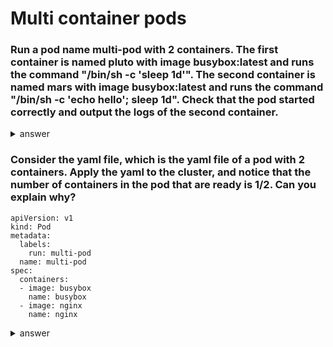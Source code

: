 # Multi container pods
### Run a pod name multi-pod with 2 containers. The first container is named pluto with image busybox:latest and runs the command "/bin/sh -c 'sleep 1d'". The second container is named mars with image busybox:latest and runs the command "/bin/sh -c 'echo hello'; sleep 1d". Check that the pod started correctly and output the logs of the second container.
<details>
<summary>answer</summary>
<p>

```
apiVersion: v1
kind: Pod
metadata:
  labels:
    run: multi-pod
  name: multi-pod
spec:
  containers:
  - image: busybox
    name: pluto
    command:
    - /bin/sh
    - -c
    - sleep 1d;
  - image: busybox
    name: mars
    command:
    - /bin/sh
    - -c
    - echo "hello"; sleep 1d
```

```
k get pod multi-pod
```
Not the 2/2 ready in the output.
```
terminal ~ k get pod multi-pod
NAME        READY   STATUS    RESTARTS   AGE
multi-pod   2/2     Running   0          72s
```

Lets check the logs.
```
terminal ~ k logs multi-pod mars
hello
```


</p>
</details>

### Consider the yaml file, which is the yaml file of a pod with 2 containers. Apply the yaml to the cluster, and notice that the number of containers in the pod that are ready is 1/2. Can you explain why?
```
apiVersion: v1
kind: Pod
metadata:
  labels:
    run: multi-pod
  name: multi-pod
spec:
  containers:
  - image: busybox
    name: busybox
  - image: nginx
    name: nginx
```
<details>
<summary>answer</summary>
<p>

```
k describe pod multi-pod
```
Next look at the busybox container.


</p>
</details>
